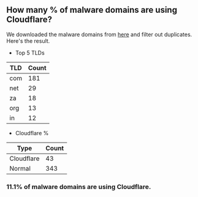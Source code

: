 ## How many % of malware domains are using Cloudflare?


We downloaded the malware domains from [here](https://urlhaus.abuse.ch) and filter out duplicates.
Here's the result.


[//]: # (start replacement)


- Top 5 TLDs

| TLD | Count |
| --- | --- |
| com | 181 |
| net | 29 |
| za | 18 |
| org | 13 |
| in | 12 |


- Cloudflare %

| Type | Count |
| --- | --- |
| Cloudflare | 43 |
| Normal | 343 |


### 11.1% of malware domains are using Cloudflare.